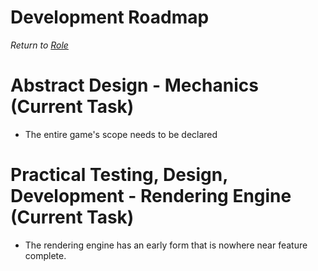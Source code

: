 # Development Roadmap
*Return to [Role](README.md)*

# Abstract Design - Mechanics (Current Task)

* The entire game's scope needs to be declared

# Practical Testing, Design, Development - Rendering Engine (Current Task)

* The rendering engine has an early form that is nowhere near feature complete.